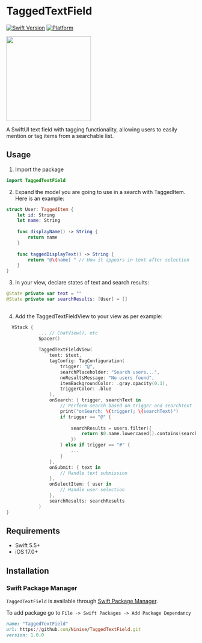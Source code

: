 # TaggedTextField

[![Swift Version](https://img.shields.io/badge/Swift-5.5-orange.svg)](https://swift.org)
[![Platform](https://img.shields.io/badge/Platform-iOS%20%7C%20macOS%20%7C%20watchOS%20%7C%20tvOS-lightgrey.svg)](https://developer.apple.com)

<p>
  <img src="https://i.giphy.com/media/v1.Y2lkPTc5MGI3NjExdndvNGI5N2hrOGFteWV5eWE5YnZtcnk4OGFqZDl0Nmg3NXUyZjI5byZlcD12MV9pbnRlcm5hbF9naWZfYnlfaWQmY3Q9Zw/VgKcRdWzvEzK8vYKG1/giphy-downsized-large.gif" width="225">
</p>
A SwiftUI text field with tagging functionality, allowing users to easily mention or tag items from a searchable list.

## Usage

1. Import the package
```swift
import TaggedTextField
```

2. Expand the model you are going to use in a search with TaggedItem. Here is an example:
```swift
struct User: TaggedItem {
    let id: String
    let name: String
    
    func displayName() -> String {
        return name
    }
    
    func taggedDisplayText() -> String {
        return "@\(name) " // How it appears in text after selection
    }
}
```

3. In your view, declare states of text and search results:
```swift
@State private var text = ""
@State private var searchResults: [User] = []
    
```

4. Add the TaggedTextFieldView to your view as per example:
```swift
  VStack {
            ... // ChatView(), etc
            Spacer()
            
            TaggedTextFieldView(
                text: $text,
                tagConfig: TagConfiguration(
                    trigger: "@",
                    searchPlaceholder: "Search users...",
                    noResultsMessage: "No users found",
                    itemBackgroundColor: .gray.opacity(0.1),
                    triggerColor: .blue
                ),
                onSearch: { trigger, searchText in
                    // Perform search based on trigger and searchText
                    print("onSearch: \(trigger); \(searchText)")
                    if trigger == "@" {
                        
                        searchResults = users.filter({
                            return $0.name.lowercased().contains(searchText.lowercased())
                        })
                    } else if trigger == "#" {
                        ...
                    }
                },
                onSubmit: { text in
                    // Handle text submission
                },
                onSelectItem: { user in
                    // Handle user selection
                },
                searchResults: searchResults
            )
}
```



## Requirements

- Swift 5.5+
- iOS 17.0+

## Installation
### Swift Package Manager
`TaggedTextField` is available through [Swift Package Manager](https://swift.org/package-manager/). 

To add package go to `File -> Swift Packages -> Add Package Dependancy `

```ruby
name: "TaggedTextField"
url: https://github.com/Ninise/TaggedTextField.git
version: 1.0.0
```
